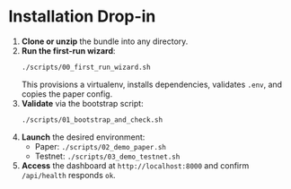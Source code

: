# Installation Drop-in

1. **Clone or unzip** the bundle into any directory.
2. **Run the first-run wizard**:
   ```bash
   ./scripts/00_first_run_wizard.sh
   ```
   This provisions a virtualenv, installs dependencies, validates `.env`, and copies the paper config.
3. **Validate** via the bootstrap script:
   ```bash
   ./scripts/01_bootstrap_and_check.sh
   ```
4. **Launch** the desired environment:
   - Paper: `./scripts/02_demo_paper.sh`
   - Testnet: `./scripts/03_demo_testnet.sh`
5. **Access** the dashboard at `http://localhost:8000` and confirm `/api/health` responds `ok`.

